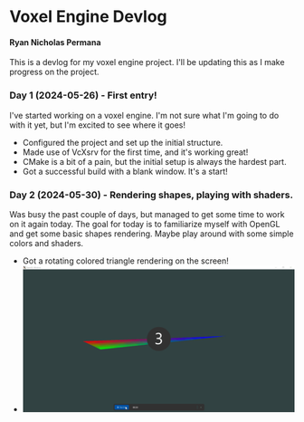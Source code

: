 # Voxel Engine Devlog
#### Ryan Nicholas Permana

This is a devlog for my voxel engine project. I'll be updating this as I make progress on the project.

### Day 1 (2024-05-26) - First entry!
I've started working on a voxel engine. I'm not sure what I'm going to do with it yet, but I'm excited to see where it goes!
- Configured the project and set up the initial structure.
- Made use of VcXsrv for the first time, and it's working great!
- CMake is a bit of a pain, but the initial setup is always the hardest part.
- Got a successful build with a blank window. It's a start!

### Day 2 (2024-05-30) - Rendering shapes, playing with shaders.
Was busy the past couple of days, but managed to get some time to work on it again today. The goal for today is to familiarize myself with OpenGL and get some basic shapes rendering. Maybe play around with some simple colors and shaders.
- Got a rotating colored triangle rendering on the screen!
- ![Day 2 Progress](/devlog_assets/day_2.gif)
